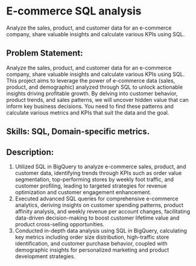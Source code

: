 # E-commerce SQL analysis
Analyze the sales, product, and customer data for an e-commerce company, share valuable insights and calculate various KPIs using SQL.

## Problem Statement:
Analyze the sales, product, and customer data for an e-commerce company, share valuable insights and calculate various KPIs using SQL.
This project aims to leverage the power of e-commerce data (sales, product, and demographic) analyzed through SQL to unlock actionable insights driving profitable growth. By delving into customer behavior, product trends, and sales patterns, we will uncover hidden value that can inform key business decisions. You need to find these patterns and calculate various metrics and KPIs that suit the data and the goal.

## Skills: SQL, Domain-specific metrics.

## Description: 
1. Utilized SQL in BigQuery to analyze e-commerce sales, product, and customer data, identifying trends through KPIs such as order value segmentation, top-performing stores by weekly foot traffic, and customer profiling, leading to targeted strategies for revenue optimization and customer engagement enhancement.
2. Executed advanced SQL queries for comprehensive e-commerce analytics, deriving insights on customer spending patterns, product affinity analysis, and weekly revenue per account changes, facilitating data-driven decision-making to boost customer lifetime value and product cross-selling opportunities.
3. Conducted in-depth data analysis using SQL in BigQuery, calculating key metrics including order size distribution, high-traffic store identification, and customer purchase behavior, coupled with demographic insights for personalized marketing and product development strategies.



